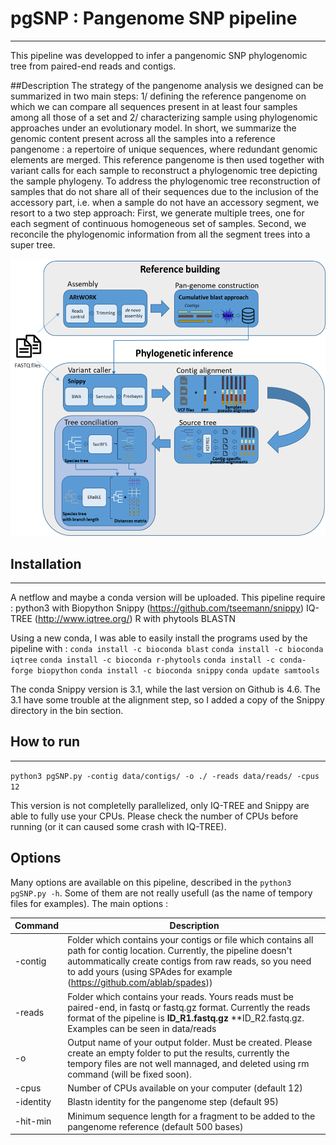 # pgSNP : Pangenome SNP pipeline
---
This pipeline was developped to infer a pangenomic SNP phylogenomic tree from paired-end reads and contigs.

##Description
The strategy of the pangenome analysis we designed can be summarized in two main steps: 1/ defining the reference pangenome on which we can compare all sequences present in at least four samples among all those of a set and 2/ characterizing sample using phylogenomic approaches under an evolutionary model.
In short, we summarize the genomic content present across all the samples into a reference pangenome : a repertoire of unique sequences, where redundant genomic elements are merged. This reference pangenome is then used together with variant calls for each sample to reconstruct a phylogenomic tree depicting the sample phylogeny.
To address the phylogenomic tree reconstruction of samples that do not share all of their sequences due to the inclusion of the accessory part, i.e. when a sample do not have an accessory segment, we resort to a two step approach:
First, we generate multiple trees, one for each segment of continuous homogeneous set of samples. Second, we reconcile the phylogenomic information from all the segment trees into a super tree.

![alt text](pipeline.png "pgSNP pipeline")

## Installation
---
A netflow and maybe a conda version will be uploaded.
This pipeline require :
python3 with Biopython
Snippy (https://github.com/tseemann/snippy)
IQ-TREE (http://www.iqtree.org/)
R with phytools
BLASTN

Using a new conda, I was able to easily install the programs used by the pipeline with :
`conda install -c bioconda blast`
`conda install -c bioconda iqtree`
`conda install -c bioconda r-phytools`
`conda install -c conda-forge biopython`
`conda install -c bioconda snippy`
`conda update samtools`

The conda Snippy version is 3.1, while the last version on Github is 4.6. The 3.1 have some trouble at the alignment step, so I added a copy of the Snippy directory in the bin section.
## How to run
---
`python3 pgSNP.py -contig data/contigs/ -o ./ -reads data/reads/ -cpus 12`

This version is not completelly parallelized, only IQ-TREE and Snippy are able to fully use your CPUs. Please check the number of CPUs before running (or it can caused some crash with IQ-TREE).

## Options

Many options are available on this pipeline, described in the `python3 pgSNP.py -h`. Some of them are not really usefull (as the name of tempory files for examples).
The main options :

| Command | Description |
| ----------- | ----------- |
| -contig | Folder which contains your contigs or file which contains all path for contig location. Currently, the pipeline doesn't autommatically create contigs from raw reads, so you need to add yours (using SPAdes for example (https://github.com/ablab/spades)) |
| -reads | Folder which contains your reads. Yours reads must be paired-end, in fastq or fastq.gz format. Currently the reads format of the pipeline is **ID\_R1.fastq.gz** **ID\_R2.fastq.gz. Examples can be seen in data/reads|
| -o | Output name of your output folder. Must be created. Please create an empty folder to put the results, currently the tempory files are not well mannaged, and deleted using rm command (will be fixed soon). |
| -cpus | Number of CPUs available on your computer (default 12)|   
| -identity | Blastn identity for the pangenome step (default 95)|   
| -hit-min | Minimum sequence length for a fragment to be added to the pangenome reference (default 500 bases)|   
